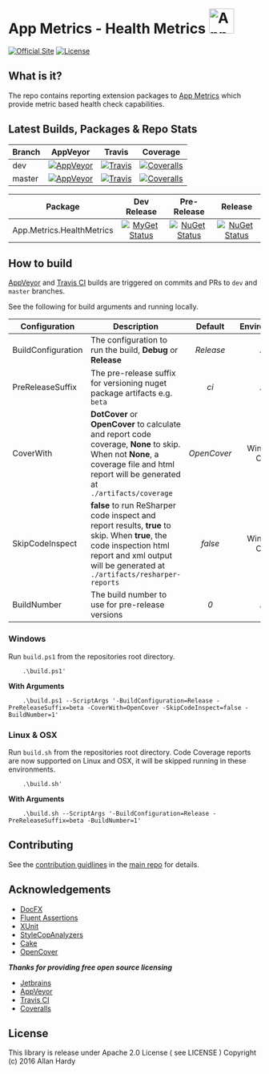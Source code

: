 # App Metrics - Health Metrics <img src="http://app-metrics.io/logo.png" alt="App Metrics" width="50px"/> 
[![Official Site](https://img.shields.io/badge/site-appmetrics-blue.svg?style=flat-square)](http://app-metrics.io/getting-started/intro.html) [![License](https://img.shields.io/badge/License-Apache%202.0-blue.svg?style=flat-square)](https://opensource.org/licenses/Apache-2.0)

## What is it?

The repo contains reporting extension packages to [App Metrics](https://github.com/alhardy/AppMetrics) which provide metric based health check capabilities.

## Latest Builds, Packages & Repo Stats

|Branch|AppVeyor|Travis|Coverage|
|------|:--------:|:--------:|:--------:|
|dev|[![AppVeyor](https://img.shields.io/appveyor/ci/alhardy/healthmetrics/dev.svg?style=flat-square&label=appveyor%20build)](https://ci.appveyor.com/project/alhardy/healthmetrics/branch/dev)|[![Travis](https://img.shields.io/travis/alhardy/AppMetrics.HealthMetrics/dev.svg?style=flat-square&label=travis%20build)](https://travis-ci.org/alhardy/AppMetrics.HealthMetrics)|[![Coveralls](https://img.shields.io/coveralls/AppMetrics/Reporting/dev.svg?style=flat-square)](https://coveralls.io/github/AppMetrics/HealthMetrics?branch=dev)
|master|[![AppVeyor](https://img.shields.io/appveyor/ci/alhardy/healthmetrics/master.svg?style=flat-square&label=appveyor%20build)](https://ci.appveyor.com/project/alhardy/healthmetrics/branch/master)| [![Travis](https://img.shields.io/travis/alhardy/AppMetrics.HealthMetrics/master.svg?style=flat-square&label=travis%20build)](https://travis-ci.org/AppMetrics.HealthMetrics)| [![Coveralls](https://img.shields.io/coveralls/AppMetrics/HealthMetrics/master.svg?style=flat-square)](https://coveralls.io/github/AppMetrics/HealthMetrics?branch=master)|

|Package|Dev Release|Pre-Release|Release|
|------|:--------:|:--------:|:--------:|
|App.Metrics.HealthMetrics|[![MyGet Status](https://img.shields.io/myget/appmetrics/v/App.Metrics.HealthMetrics.svg?style=flat-square)](https://www.myget.org/feed/appmetrics/package/nuget/App.Metrics.HealthMetrics)|[![NuGet Status](https://img.shields.io/nuget/vpre/App.Metrics.HealthMetrics.svg?style=flat-square)](https://www.nuget.org/packages/App.Metrics.HealthMetrics/)|[![NuGet Status](https://img.shields.io/nuget/v/App.Metrics.HealthMetrics.svg?style=flat-square)](https://www.nuget.org/packages/App.Metrics.HealthMetrics/)|

## How to build

[AppVeyor](https://ci.appveyor.com/project/alhardy/reporting/branch/master) and [Travis CI](https://travis-ci.org/alhardy/AppMetrics.Reporters) builds are triggered on commits and PRs to `dev` and `master` branches.

See the following for build arguments and running locally.

|Configuration|Description|Default|Environment|Required|
|------|--------|:--------:|:--------:|:--------:|
|BuildConfiguration|The configuration to run the build, **Debug** or **Release** |*Release*|All|Optional|
|PreReleaseSuffix|The pre-release suffix for versioning nuget package artifacts e.g. `beta`|*ci*|All|Optional|
|CoverWith|**DotCover** or **OpenCover** to calculate and report code coverage, **None** to skip. When not **None**, a coverage file and html report will be generated at `./artifacts/coverage`|*OpenCover*|Windows Only|Optional|
|SkipCodeInspect|**false** to run ReSharper code inspect and report results, **true** to skip. When **true**, the code inspection html report and xml output will be generated at `./artifacts/resharper-reports`|*false*|Windows Only|Optional|
|BuildNumber|The build number to use for pre-release versions|*0*|All|Optional|


### Windows

Run `build.ps1` from the repositories root directory.

```
	.\build.ps1'
```

**With Arguments**

```
	.\build.ps1 --ScriptArgs '-BuildConfiguration=Release -PreReleaseSuffix=beta -CoverWith=OpenCover -SkipCodeInspect=false -BuildNumber=1'
```

### Linux & OSX

Run `build.sh` from the repositories root directory. Code Coverage reports are now supported on Linux and OSX, it will be skipped running in these environments.

```
	.\build.sh'
```

**With Arguments**

```
	.\build.sh --ScriptArgs '-BuildConfiguration=Release -PreReleaseSuffix=beta -BuildNumber=1'
```

## Contributing

See the [contribution guidlines](https://github.com/alhardy/AppMetrics/blob/master/CONTRIBUTING.md) in the [main repo](https://github.com/alhardy/AppMetrics) for details.

## Acknowledgements

* [DocFX](https://dotnet.github.io/docfx/)
* [Fluent Assertions](http://www.fluentassertions.com/)
* [XUnit](https://xunit.github.io/)
* [StyleCopAnalyzers](https://github.com/DotNetAnalyzers/StyleCopAnalyzers)
* [Cake](https://github.com/cake-build/cake)
* [OpenCover](https://github.com/OpenCover/opencover)

***Thanks for providing free open source licensing***

* [Jetbrains](https://www.jetbrains.com/dotnet/) 
* [AppVeyor](https://www.appveyor.com/)
* [Travis CI](https://travis-ci.org/)
* [Coveralls](https://coveralls.io/)

## License

This library is release under Apache 2.0 License ( see LICENSE ) Copyright (c) 2016 Allan Hardy
